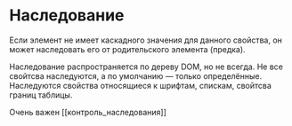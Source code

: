 # Наследование

Если элемент не имеет каскадного значения для данного свойства, он может наследовать его от родительского элемента (предка).

Наследование распространяется по дереву DOM, но не всегда. Не все свойтсва наследуются, а по умолчанию — только определённые. Наследуются свойства относящиеся к шрифтам, спискам, свойтсва границ таблицы.

Очень важен [[контроль_наследования]]